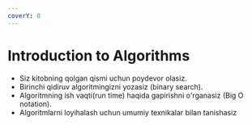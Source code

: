 ```yaml
---
coverY: 0
---
```


# Introduction to Algorithms

* Siz kitobning qolgan qismi uchun poydevor olasiz.
* Birinchi qidiruv algoritmingizni yozasiz (binary search).
* Algoritmning ish vaqti(run time) haqida gapirishni o'rganasiz (Big O notation).
* Algoritmlarni loyihalash uchun umumiy texnikalar bilan tanishasiz
